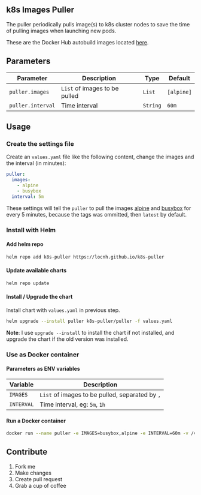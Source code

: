 ## k8s Images Puller
The puller periodically pulls image(s) to k8s cluster nodes to save the time of pulling images when launching new pods.

These are the Docker Hub autobuild images located [here](https://hub.docker.com/r/locnh/k8s-puller/).

## Parameters

| Parameter | Description | Type | Default |
|-----|-----|-----|-----|
| `puller.images` | `List` of images to be pulled | `List` | `[alpine]` |
| `puller.interval` | Time interval | `String` | `60m` |

## Usage
### Create the settings file

Create an `values.yaml` file like the following content, change the images and the interval (in minutes):
```yaml
puller:
  images:
    - alpine
    - busybox
  interval: 5m
```
These settings will tell the `puller` to pull the images [alpine](https://hub.docker.com/_/alpine/) and [busybox](https://hub.docker.com/_/busybox/) for every 5 minutes, because the tags was ommitted, then `latest` by default.

### Install with Helm
#### Add helm repo
```sh
helm repo add k8s-puller https://locnh.github.io/k8s-puller
```

#### Update available charts
```sh
helm repo update
```

#### Install / Upgrade the chart
Install chart with `values.yaml` in previous step.
```sh
helm upgrade --install puller k8s-puller/puller -f values.yaml
```

**Note**: I use `upgrade --install` to install the chart if not installed, and upgrade the chart if the old version was installed.


### Use as Docker container
#### Parameters as ENV variables

| Variable | Description |
|-----|-----|
| `IMAGES` | `List` of images to be pulled, separated by `,` |
| `INTERVAL` | Time interval, eg: `5m`, `1h` |

#### Run a Docker container

```sh
docker run --name puller -e IMAGES=busybox,alpine -e INTERVAL=60m -v /var/run/docker.sock:/var/run/docker.sock -d locnh/k8s-puller
```

## Contribute
1. Fork me
2. Make changes
3. Create pull request
4. Grab a cup of coffee